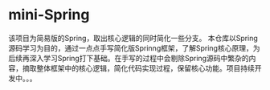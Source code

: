 # mini-Spring
该项目为简易版的Spring，取出核心逻辑的同时简化一些分支。
本仓库以Spring源码学习为目的，通过一点点手写简化版Sprinng框架，了解Spring核心原理，为后续再深入学习Spring打下基础。在手写的过程中会剔除Spring源码中繁杂的内容，摘取整体框架中的核心逻辑，简化代码实现过程，保留核心功能。项目持续开发中。。。


